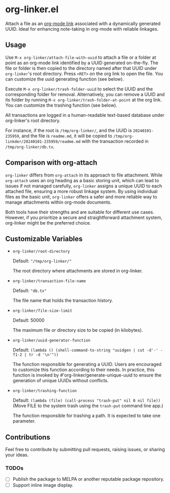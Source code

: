 # org-linker.el

Attach a file as an [org-mode
link](https://orgmode.org/manual/External-Links.html) associated
with a dynamically generated UUID. Ideal for enhancing
note-taking in org-mode with reliable linkages.

## Usage

Use `M-x org-linker/attach-file-with-uuid` to attach a file or a
folder at point as an org-mode link identified by a UUID
generated on-the-fly. The file or folder is then copied to the
directory named after that UUID under `org-linker`'s root
directory. Press `<RET>` on the org link to open the file. You
can customize the uuid generating function (see below).
    
Execute `M-x org-linker/trash-folder-uuid` to select the UUID and
the corresponding folder for removal. Alternatively, you can
remove a UUID and its folder by running `M-x
org-linker/trash-folder-at-point` at the org link. You can
customize the trashing function (see below).
    
All transactions are logged in a human-readable text-based
database under org-linker's root directory.

For instance, if the root is `/tmp/org-linker/`, and the UUID is
`20240101-235959`, and the file is `readme.md`, it will be copied
to `/tmp/org-linkder/20240101-235959/readme.md` with the
transaction recorded in `/tmp/org-linker/db.tx`.

## Comparison with org-attach

`org-linker` differs from `org-attach` in its approach to file
attachment. While `org-attach` uses an org heading as a basic
storing unit, which can lead to issues if not managed carefully,
`org-linker` assigns a unique UUID to each attached file,
ensuring a more robust linkage system. By using individual files
as the basic unit, `org-linker` offers a safer and more reliable
way to manage attachments within org-mode documents.

Both tools have their strengths and are suitable for different
use cases. However, if you prioritize a secure and
straightforward attachment system, org-linker might be the
preferred choice.

## Customizable Variables

+ `org-linker/root-directory`

  Default: `"/tmp/org-linker/"`
  
  The root directory where attachments are stored in org-linker.
  
+ `org-linker/transaction-file-name`
  
  Default: `"db.tx"`
  
  The file name that holds the transaction history.

+ `org-linker/file-size-limit`

  Default: 50000
  
  The maximum file or directory size to be copied (in kilobytes).

+ `org-linker/uuid-generator-function`
  
  Default: `(lambda () (shell-command-to-string "uuidgen | cut -d'-' -f1-2 | tr -d '\n'"))`
  
  The function responsible for generating a UUID. Users are
    encouraged to customize this function according to their
    needs. In practice, this function is invoked by
    #'org-linker/generate-unique-uuid to ensure the generation of
    unique UUIDs without conflicts.

+ `org-linker/trashing-function`
  
  Default: `(lambda (file) (call-process "trash-put" nil 0 nil file))`
             (Move FILE to the system trash using the `trash-put` command line app.)
             
  The function responsible for trashing a path. It is expected to
    take one parameter.
    
## Contributions

Feel free to contribute by submitting pull requests, raising
issues, or sharing your ideas.

### TODOs

+ [ ] Publish the package to MELPA or another reputable package repository.
+ [ ] Support inline image display.
